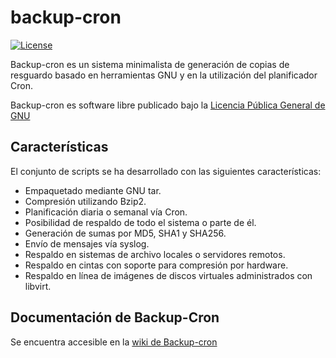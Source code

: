 # backup-cron

[![License](http://img.shields.io/:license-gpl-green.svg)](https://www.gnu.org/licenses/gpl-3.0.txt)

Backup-cron es un sistema minimalista de generación de copias de resguardo basado en herramientas GNU y en la utilización del 
planificador Cron.

Backup-cron es software libre publicado bajo la [Licencia Pública General de GNU](http://www.gnu.org/licenses/gpl.txt)

## Características

El conjunto de scripts se ha desarrollado con las siguientes características:

* Empaquetado mediante GNU tar.
* Compresión utilizando Bzip2.
* Planificación diaria o semanal vía Cron.
* Posibilidad de respaldo de todo el sistema o parte de él.
* Generación de sumas por MD5, SHA1 y SHA256.
* Envío de mensajes vía syslog.
* Respaldo en sistemas de archivo locales o servidores remotos.
* Respaldo en cintas con soporte para compresión por hardware.
* Respaldo en línea de imágenes de discos virtuales administrados con libvirt.

## Documentación de Backup-Cron

Se encuentra accesible en la [wiki de Backup-cron](https://proyectos.ingeniovirtual.com.ar/projects/backup-cron/wiki)
